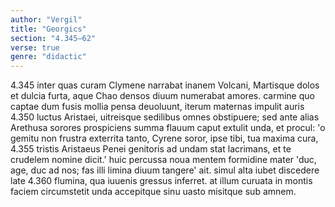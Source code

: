 ```yaml
---
author: "Vergil"
title: "Georgics"
section: "4.345–62"
verse: true
genre: "didactic"
---
```


4.345
inter quas curam Clymene narrabat inanem
Volcani, Martisque dolos et dulcia furta,
aque Chao densos diuum numerabat amores.
carmine quo captae dum fusis mollia pensa
deuoluunt, iterum maternas impulit auris
4.350
luctus Aristaei, uitreisque sedilibus omnes
obstipuere; sed ante alias Arethusa sorores
prospiciens summa flauum caput extulit unda,
et procul: 'o gemitu non frustra exterrita tanto,
Cyrene soror, ipse tibi, tua maxima cura,
4.355
tristis Aristaeus Penei genitoris ad undam
stat lacrimans, et te crudelem nomine dicit.'
huic percussa noua mentem formidine mater
'duc, age, duc ad nos; fas illi limina diuum
tangere' ait. simul alta iubet discedere late
4.360
flumina, qua iuuenis gressus inferret. at illum
curuata in montis faciem circumstetit unda
accepitque sinu uasto misitque sub amnem.